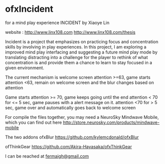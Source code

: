 ofxIncident
===========

for a mind play experience INCIDENT
by Xiaoye Lin

website : 
http://www.linx108.com
http://www.linx108.com/thesis

Incident is a project that emphasizes on practicing focus and concentration skills by involving in play experiences. 
In this project, I am exploring a improved mind play interfacing and suggesting a future mind play mode by 
translating distracting into a challenge for the player to rethink of what concentration is and provide them a chance 
to learn to stay focused in a given environment.

The current mechanism is 
welcome screen 
attention >=63, game starts
attention <63, remain on welcome screen and the blur changes based on attention

Game starts
attention >= 70, game keeps going until the end
attention < 70 for <= 5 sec, game pauses with a alert message on it.
attention <70 for > 5 sec, game over and automatically goes back to welcome screen






For compile the files together, you may need a NeuroSky Mindwave Mobile, which you can find out here
http://store.neurosky.com/products/mindwave-mobile

The two addons
ofxBlur
https://github.com/kylemcdonald/ofxBlur

ofThinkGear
https://github.com/Akira-Hayasaka/ofxThinkGear

I can be reached at fermaigh@gmail.com
